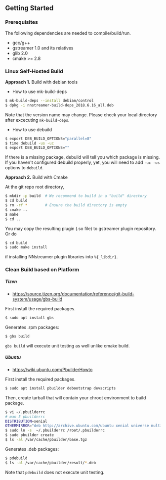 ## Getting Started

### Prerequisites
The following dependencies are needed to compile/build/run.
* gcc/g++
* gstreamer 1.0 and its relatives
* glib 2.0
* cmake >= 2.8

### Linux Self-Hosted Build

**Approach 1.** Build with debian tools

* How to use mk-build-deps
```bash
$ mk-build-deps --install debian/control
$ dpkg -i nnstreamer-build-deps_2018.6.16_all.deb
```
Note that the version name may change. Please check your local directory after excecuting ```mk-build-deps```.

* How to use debuild
```bash
$ export DEB_BUILD_OPTIONS="parallel=8"
$ time debuild -us -uc
$ export DEB_BUILD_OPTIONS=""
```
If there is a missing package, debuild will tell you which package is missing.
If you haven't configured debuild properly, yet, you will need to add ```-uc -us``` options to ```debuild```.


**Approach 2.** Build with Cmake

At the git repo root directory,
```bash
$ mkdir -p build  # We recommend to build in a "build" directory
$ cd build
$ rm -rf *        # Ensure the build directory is empty
$ cmake ..
$ make
$ cd ..
```

You may copy the resulting plugin (.so file) to gstreamer plugin repository. Or do
```bash
$ cd build
$ sudo make install
```
if installing NNstreamer plugin libraries into ```%{_libdir}```.


### Clean Build based on Platform

##### Tizen
* https://source.tizen.org/documentation/reference/git-build-system/usage/gbs-build

First install the required packages.
```bash
$ sudo apt install gbs
```

Generates .rpm packages:
```bash
$ gbs build
```
```gbs build``` will execute unit testing as well unlike cmake build.

##### Ubuntu
* https://wiki.ubuntu.com/PbuilderHowto

First install the required packages.
```bash
$ sudo apt install pbuilder debootstrap devscripts
```

Then, create tarball that will contain your chroot environment to build package.
```bash
$ vi ~/.pbuilderrc
# man 5 pbuilderrc
DISTRIBUTION=xenial
OTHERMIRROR="deb http://archive.ubuntu.com/ubuntu xenial universe multiverse"
$ sudo ln -s  ~/.pbuilderrc /root/.pbuilderrc
$ sudo pbuilder create
$ ls -al /var/cache/pbuilder/base.tgz
```

Generates .deb packages:
```bash
$ pdebuild
$ ls -al /var/cache/pbuilder/result/*.deb
```
Note that ```pdebuild``` does not execute unit testing.
